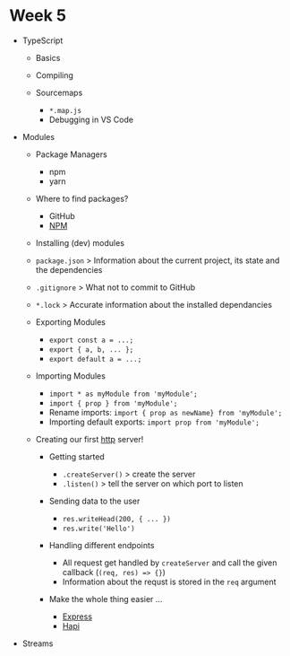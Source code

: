 # Week 5

* TypeScript

  * Basics
  * Compiling
  * Sourcemaps

    * `*.map.js`
    * Debugging in VS Code

* Modules

  * Package Managers

    * npm
    * yarn
  * Where to find packages?

    * GitHub
    * [NPM](https://www.npmjs.com/)

  * Installing (dev) modules
  * `package.json` > Information about the current project, its state and the dependencies
  * `.gitignore` > What not to commit to GitHub
  * `*.lock` > Accurate information about the installed dependancies

  * Exporting Modules

    * `export const a = ...;`
    * `export { a, b, ... };`
    * `export default a = ...;`

  * Importing Modules

    * `import * as myModule from 'myModule';`
    * `import { prop } from 'myModule';`
    * Rename imports: `import { prop as newName} from 'myModule';`
    * Importing default exports: `import prop from 'myModule';`
  
  * Creating our first [http](https://nodejs.org/api/http.html) server!

    * Getting started

      * `.createServer()` > create the server
      * `.listen()` > tell the server on which port to listen

    * Sending data to the user

      * `res.writeHead(200, { ... })`
      * `res.write('Hello')`

    * Handling different endpoints

      * All request get handled by `createServer` and call the given callback (`(req, res) => {}`)
      * Information about the requst is stored in the `req` argument

    * Make the whole thing easier ...

      * [Express](https://expressjs.com/)
      * [Hapi](https://hapijs.com/)

* Streams